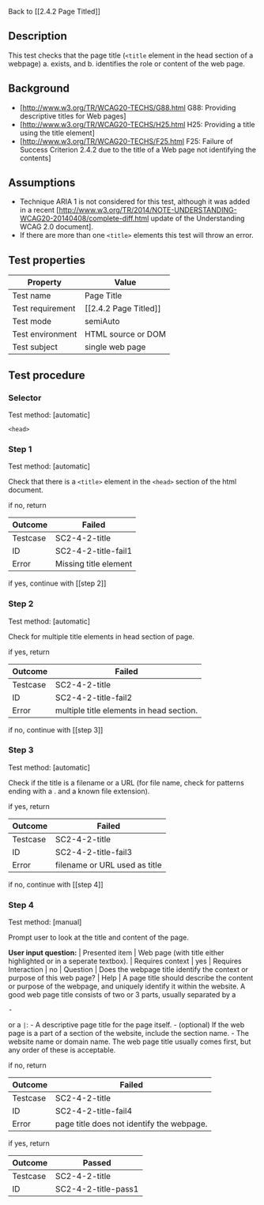 Back to [[2.4.2 Page Titled]]


## Description
This test checks that the page title (`<title` element in the head section of a webpage) a. exists, and b. identifies the role or content of the web page.


## Background
- [http://www.w3.org/TR/WCAG20-TECHS/G88.html G88: Providing descriptive titles for Web pages]
- [http://www.w3.org/TR/WCAG20-TECHS/H25.html H25: Providing a title using the title element]
- [http://www.w3.org/TR/WCAG20-TECHS/F25.html F25: Failure of Success Criterion 2.4.2 due to the title of a Web page not identifying the contents]
## Assumptions
- Technique ARIA 1 is not considered for this test, although it was added in a recent [http://www.w3.org/TR/2014/NOTE-UNDERSTANDING-WCAG20-20140408/complete-diff.html update of the Understanding WCAG 2.0 document].
- If there are more than one `<title>` elements this test will throw an error.


## Test properties
| Property          | Value
|-------------------|----
| Test name         | Page Title
| Test requirement  | [[2.4.2 Page Titled]]
| Test mode         | semiAuto
| Test environment  | HTML source or DOM
| Test subject      | single web page


## Test procedure

### Selector
Test method: [automatic]

`<head>`

### Step 1
Test method: [automatic]

Check that there is a `<title>` element in the `<head>` section of the html document.

if no, return

| Outcome  | Failed
|----------|-----
| Testcase | SC2-4-2-title
| ID       | SC2-4-2-title-fail1
| Error    | Missing title element

if yes, continue with [[step 2]]

### Step 2
Test method: [automatic]

Check for multiple title elements in head section of page.

if yes, return

| Outcome  | Failed
|----------|-----
| Testcase | SC2-4-2-title
| ID       | SC2-4-2-title-fail2
| Error    | multiple title elements in head section.

if no, continue with [[step 3]]

### Step 3
Test method: [automatic]

Check if the title is a filename or a URL (for file name, check for patterns ending with a . and a known file extension).

if yes, return

| Outcome  | Failed
|----------|-----
| Testcase | SC2-4-2-title
| ID       | SC2-4-2-title-fail3
| Error    | filename or URL used as title

if no, continue with [[step 4]]

### Step 4
Test method: [manual]

Prompt user to look at the title and content of the page.

**User input question:**
| Presented item       | Web page (with title either highlighted or in a seperate textbox).
| Requires context     | yes
| Requires Interaction | no
| Question             | Does the webpage title identify the context or purpose of this web page?
| Help                 | A page title should describe  the content or purpose of the webpage, and uniquely identify it within the website.
A good web page title consists of two or 3 parts, usually separated by a <pre>-</pre> or a `|`: - A descriptive page title for the page itself. - (optional) If the web page is a part of a section of the website, include the section name. - The website name or domain name.
The web page title usually comes first, but any order of these is acceptable.

if no, return

| Outcome  | Failed
|----------|-----
| Testcase | SC2-4-2-title
| ID       | SC2-4-2-title-fail4
| Error    | page title does not identify the webpage.

if yes, return

| Outcome  | Passed
|----------|-----
| Testcase | SC2-4-2-title
| ID       | SC2-4-2-title-pass1

